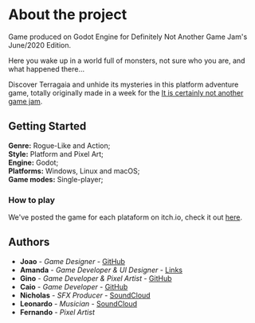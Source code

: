 # About the project

Game produced on Godot Engine for Definitely Not Another Game Jam's June/2020 Edition.

Here you wake up in a world full of monsters, not sure who you are, and what happened there...

Discover Terragaia and unhide its mysteries in this platform adventure game, totally originally made in a week for the [It is certainly not another game jam](https://itch.io/jam/certamente-no-outra-game-jam).

## Getting Started

**Genre:** Rogue-Like and Action;<br>
**Style:** Platform and Pixel Art;<br>
**Engine:** Godot;<br>
**Platforms:** Windows, Linux and macOS;<br>
**Game modes:** Single-player;

### How to play

We've posted the game for each plataform on itch.io, check it out [here](https://mandys.itch.io/cronicas-de-terragaia).

## Authors

* **Joao** - *Game Designer* - [GitHub](https://github.com/DwarFFF)
* **Amanda** - *Game Developer & UI Designer* - [Links](https://linktr.ee/amandamartinsco)
* **Gino** - *Game Developer & Pixel Artist* - [GitHub](https://github.com/ginocarlo01)
* **Caio** - *Game Developer* - [GitHub](https://github.com/Cainhu19)
* **Nicholas** - *SFX Producer* - [SoundCloud](https://soundcloud.com/nicholas-buck-piovan)
* **Leonardo** - *Musician* - [SoundCloud](https://soundcloud.com/leo-bonna-692384242)
* **Fernando** - *Pixel Artist*
